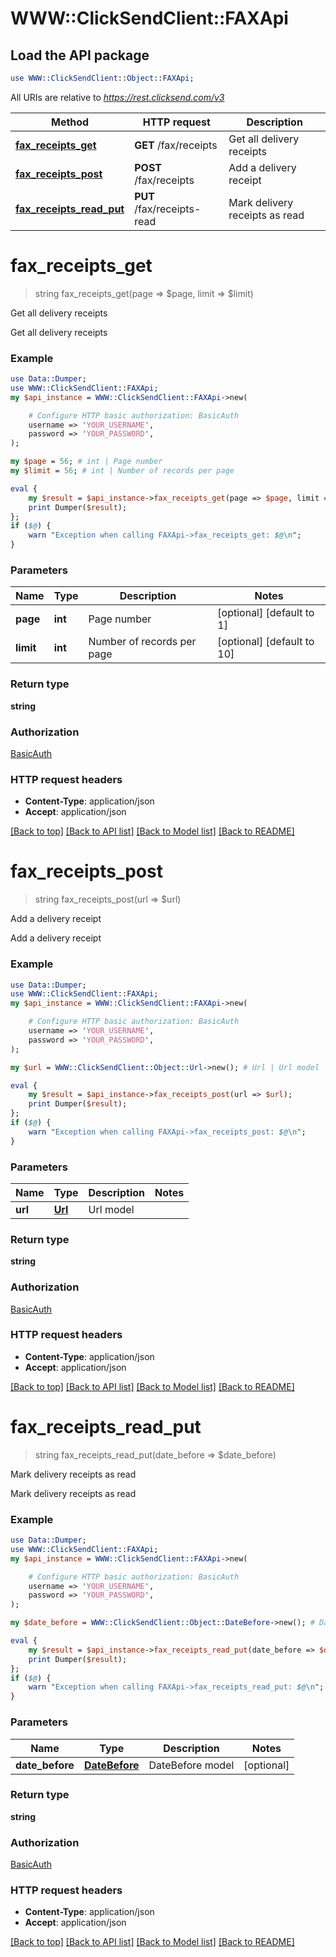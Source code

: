 # WWW::ClickSendClient::FAXApi

## Load the API package
```perl
use WWW::ClickSendClient::Object::FAXApi;
```

All URIs are relative to *https://rest.clicksend.com/v3*

Method | HTTP request | Description
------------- | ------------- | -------------
[**fax_receipts_get**](FAXApi.md#fax_receipts_get) | **GET** /fax/receipts | Get all delivery receipts
[**fax_receipts_post**](FAXApi.md#fax_receipts_post) | **POST** /fax/receipts | Add a delivery receipt
[**fax_receipts_read_put**](FAXApi.md#fax_receipts_read_put) | **PUT** /fax/receipts-read | Mark delivery receipts as read


# **fax_receipts_get**
> string fax_receipts_get(page => $page, limit => $limit)

Get all delivery receipts

Get all delivery receipts

### Example 
```perl
use Data::Dumper;
use WWW::ClickSendClient::FAXApi;
my $api_instance = WWW::ClickSendClient::FAXApi->new(

    # Configure HTTP basic authorization: BasicAuth
    username => 'YOUR_USERNAME',
    password => 'YOUR_PASSWORD',
);

my $page = 56; # int | Page number
my $limit = 56; # int | Number of records per page

eval { 
    my $result = $api_instance->fax_receipts_get(page => $page, limit => $limit);
    print Dumper($result);
};
if ($@) {
    warn "Exception when calling FAXApi->fax_receipts_get: $@\n";
}
```

### Parameters

Name | Type | Description  | Notes
------------- | ------------- | ------------- | -------------
 **page** | **int**| Page number | [optional] [default to 1]
 **limit** | **int**| Number of records per page | [optional] [default to 10]

### Return type

**string**

### Authorization

[BasicAuth](../README.md#BasicAuth)

### HTTP request headers

 - **Content-Type**: application/json
 - **Accept**: application/json

[[Back to top]](#) [[Back to API list]](../README.md#documentation-for-api-endpoints) [[Back to Model list]](../README.md#documentation-for-models) [[Back to README]](../README.md)

# **fax_receipts_post**
> string fax_receipts_post(url => $url)

Add a delivery receipt

Add a delivery receipt

### Example 
```perl
use Data::Dumper;
use WWW::ClickSendClient::FAXApi;
my $api_instance = WWW::ClickSendClient::FAXApi->new(

    # Configure HTTP basic authorization: BasicAuth
    username => 'YOUR_USERNAME',
    password => 'YOUR_PASSWORD',
);

my $url = WWW::ClickSendClient::Object::Url->new(); # Url | Url model

eval { 
    my $result = $api_instance->fax_receipts_post(url => $url);
    print Dumper($result);
};
if ($@) {
    warn "Exception when calling FAXApi->fax_receipts_post: $@\n";
}
```

### Parameters

Name | Type | Description  | Notes
------------- | ------------- | ------------- | -------------
 **url** | [**Url**](Url.md)| Url model | 

### Return type

**string**

### Authorization

[BasicAuth](../README.md#BasicAuth)

### HTTP request headers

 - **Content-Type**: application/json
 - **Accept**: application/json

[[Back to top]](#) [[Back to API list]](../README.md#documentation-for-api-endpoints) [[Back to Model list]](../README.md#documentation-for-models) [[Back to README]](../README.md)

# **fax_receipts_read_put**
> string fax_receipts_read_put(date_before => $date_before)

Mark delivery receipts as read

Mark delivery receipts as read

### Example 
```perl
use Data::Dumper;
use WWW::ClickSendClient::FAXApi;
my $api_instance = WWW::ClickSendClient::FAXApi->new(

    # Configure HTTP basic authorization: BasicAuth
    username => 'YOUR_USERNAME',
    password => 'YOUR_PASSWORD',
);

my $date_before = WWW::ClickSendClient::Object::DateBefore->new(); # DateBefore | DateBefore model

eval { 
    my $result = $api_instance->fax_receipts_read_put(date_before => $date_before);
    print Dumper($result);
};
if ($@) {
    warn "Exception when calling FAXApi->fax_receipts_read_put: $@\n";
}
```

### Parameters

Name | Type | Description  | Notes
------------- | ------------- | ------------- | -------------
 **date_before** | [**DateBefore**](DateBefore.md)| DateBefore model | [optional] 

### Return type

**string**

### Authorization

[BasicAuth](../README.md#BasicAuth)

### HTTP request headers

 - **Content-Type**: application/json
 - **Accept**: application/json

[[Back to top]](#) [[Back to API list]](../README.md#documentation-for-api-endpoints) [[Back to Model list]](../README.md#documentation-for-models) [[Back to README]](../README.md)

